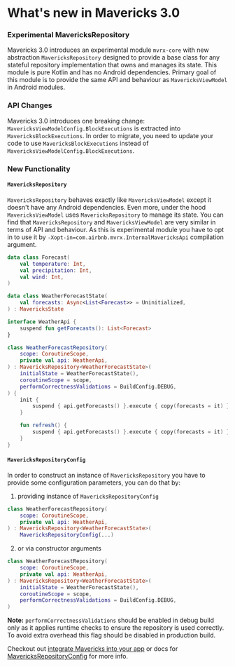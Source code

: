 # What's new in Mavericks 3.0

### Experimental MavericksRepository

Mavericks 3.0 introduces an experimental module `mvrx-core` with new abstraction `MavericksRepository` designed to provide a base class for any stateful repository implementation that owns and manages its state. This module is pure Kotlin and has no Android dependencies. Primary goal of this module is to provide the same API and behaviour as `MavericksViewModel` in Android modules.


### API Changes

Mavericks 3.0 introduces one breaking change: `MavericksViewModelConfig.BlockExecutions` is extracted into  `MavericksBlockExecutions`. In order to migrate, you need to update your code to use `MavericksBlockExecutions` instead of `MavericksViewModelConfig.BlockExecutions`.

### New Functionality

#### `MavericksRepository`

`MavericksRepository` behaves exactly like `MavericksViewModel` except it doesn't have any Android dependencies. Even more, under the hood `MavericksViewModel` uses `MavericksRepository` to manage its state. You can find that `MavericksRepository` and `MavericksViewModel` are very similar in terms of API and behaviour.
As this is experimental module you have to opt in to use it by `-Xopt-in=com.airbnb.mvrx.InternalMavericksApi` compilation argument.

```kotlin
data class Forecast(
    val temperature: Int,
    val precipitation: Int,
    val wind: Int,
)

data class WeatherForecastState(
    val forecasts: Async<List<Forecast>> = Uninitialized,
) : MavericksState

interface WeatherApi {
    suspend fun getForecasts(): List<Forecast>
}

class WeatherForecastRepository(
    scope: CoroutineScope,
    private val api: WeatherApi,
) : MavericksRepository<WeatherForecastState>(
    initialState = WeatherForecastState(),
    coroutineScope = scope,
    performCorrectnessValidations = BuildConfig.DEBUG,
) {
    init {
        suspend { api.getForecasts() }.execute { copy(forecasts = it) }
    }

    fun refresh() {
        suspend { api.getForecasts() }.execute { copy(forecasts = it) }
    }
}
```

#### `MavericksRepositoryConfig` 

In order to construct an instance of `MavericksRepository` you have to provide some configuration parameters, you can do that by:

1. providing instance of `MavericksRepositoryConfig`
```kotlin
class WeatherForecastRepository(
    scope: CoroutineScope,
    private val api: WeatherApi,
) : MavericksRepository<WeatherForecastState>(
    MavericksRepositoryConfig(...)
```

2. or via constructor arguments
```kotlin
class WeatherForecastRepository(
    scope: CoroutineScope,
    private val api: WeatherApi,
) : MavericksRepository<WeatherForecastState>(
    initialState = WeatherForecastState(),
    coroutineScope = scope,
    performCorrectnessValidations = BuildConfig.DEBUG,
)
```

**Note:** `performCorrectnessValidations` should be enabled in debug build only as it applies runtime checks to ensure the repository is used correctly.
To avoid extra overhead this flag should be disabled in production build.

Checkout out  [integrate Mavericks into your app](/debug-checks) or docs for [MavericksRepositoryConfig](https://github.com/airbnb/mavericks/blob/main/mvrx-core/src/main/kotlin/com/airbnb/mvrx/MavericksRepositoryConfig.kt) for more info.
